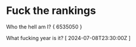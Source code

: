 # Fuck the rankings

Who the hell am I?
{ 6535050 }

What fucking year is it?
[ 2024-07-08T23:30:00Z ]

